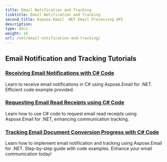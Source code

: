 ```yaml
---
title: Email Notification and Tracking
linktitle: Email Notification and Tracking
second_title: Aspose.Email .NET Email Processing API
description: 
type: docs
weight: 16
url: /net/email-notification-and-tracking/
---
```


## Email Notification and Tracking Tutorials
### [Receiving Email Notifications with C# Code](./receiving-email-notifications-with-csharp-code/)
Learn to receive email notifications in C# using Aspose.Email for .NET. Efficient code example provided.
### [Requesting Email Read Receipts using C# Code](./requesting-email-read-receipts-using-csharp-code/)
Learn how to use C# code to request email read receipts using Aspose.Email for .NET, enhancing communication tracking.
### [Tracking Email Document Conversion Progress with C# Code](./tracking-email-document-conversion-progress-with-csharp-code/)
Learn how to implement email notification and tracking using Aspose.Email for .NET. Step-by-step guide with code examples. Enhance your email communication today!